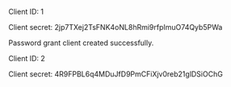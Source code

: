 Client ID: 1

Client secret: 2jp7TXej2TsFNK4oNL8hRmi9rfpImuO74Qyb5PWa

Password grant client created successfully.

Client ID: 2

Client secret: 4R9FPBL6q4MDuJfD9PmCFiXjv0reb21glDSiOChG
